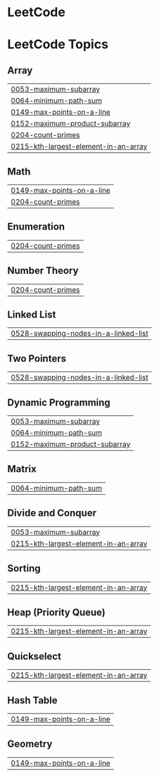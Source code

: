 # LeetCode
<!---LeetCode Topics Start-->
# LeetCode Topics
## Array
|  |
| ------- |
| [0053-maximum-subarray](https://github.com/VarunKumar310/LeetCode/tree/master/0053-maximum-subarray) |
| [0064-minimum-path-sum](https://github.com/VarunKumar310/LeetCode/tree/master/0064-minimum-path-sum) |
| [0149-max-points-on-a-line](https://github.com/VarunKumar310/LeetCode/tree/master/0149-max-points-on-a-line) |
| [0152-maximum-product-subarray](https://github.com/VarunKumar310/LeetCode/tree/master/0152-maximum-product-subarray) |
| [0204-count-primes](https://github.com/VarunKumar310/LeetCode/tree/master/0204-count-primes) |
| [0215-kth-largest-element-in-an-array](https://github.com/VarunKumar310/LeetCode/tree/master/0215-kth-largest-element-in-an-array) |
## Math
|  |
| ------- |
| [0149-max-points-on-a-line](https://github.com/VarunKumar310/LeetCode/tree/master/0149-max-points-on-a-line) |
| [0204-count-primes](https://github.com/VarunKumar310/LeetCode/tree/master/0204-count-primes) |
## Enumeration
|  |
| ------- |
| [0204-count-primes](https://github.com/VarunKumar310/LeetCode/tree/master/0204-count-primes) |
## Number Theory
|  |
| ------- |
| [0204-count-primes](https://github.com/VarunKumar310/LeetCode/tree/master/0204-count-primes) |
## Linked List
|  |
| ------- |
| [0528-swapping-nodes-in-a-linked-list](https://github.com/VarunKumar310/LeetCode/tree/master/0528-swapping-nodes-in-a-linked-list) |
## Two Pointers
|  |
| ------- |
| [0528-swapping-nodes-in-a-linked-list](https://github.com/VarunKumar310/LeetCode/tree/master/0528-swapping-nodes-in-a-linked-list) |
## Dynamic Programming
|  |
| ------- |
| [0053-maximum-subarray](https://github.com/VarunKumar310/LeetCode/tree/master/0053-maximum-subarray) |
| [0064-minimum-path-sum](https://github.com/VarunKumar310/LeetCode/tree/master/0064-minimum-path-sum) |
| [0152-maximum-product-subarray](https://github.com/VarunKumar310/LeetCode/tree/master/0152-maximum-product-subarray) |
## Matrix
|  |
| ------- |
| [0064-minimum-path-sum](https://github.com/VarunKumar310/LeetCode/tree/master/0064-minimum-path-sum) |
## Divide and Conquer
|  |
| ------- |
| [0053-maximum-subarray](https://github.com/VarunKumar310/LeetCode/tree/master/0053-maximum-subarray) |
| [0215-kth-largest-element-in-an-array](https://github.com/VarunKumar310/LeetCode/tree/master/0215-kth-largest-element-in-an-array) |
## Sorting
|  |
| ------- |
| [0215-kth-largest-element-in-an-array](https://github.com/VarunKumar310/LeetCode/tree/master/0215-kth-largest-element-in-an-array) |
## Heap (Priority Queue)
|  |
| ------- |
| [0215-kth-largest-element-in-an-array](https://github.com/VarunKumar310/LeetCode/tree/master/0215-kth-largest-element-in-an-array) |
## Quickselect
|  |
| ------- |
| [0215-kth-largest-element-in-an-array](https://github.com/VarunKumar310/LeetCode/tree/master/0215-kth-largest-element-in-an-array) |
## Hash Table
|  |
| ------- |
| [0149-max-points-on-a-line](https://github.com/VarunKumar310/LeetCode/tree/master/0149-max-points-on-a-line) |
## Geometry
|  |
| ------- |
| [0149-max-points-on-a-line](https://github.com/VarunKumar310/LeetCode/tree/master/0149-max-points-on-a-line) |
<!---LeetCode Topics End-->